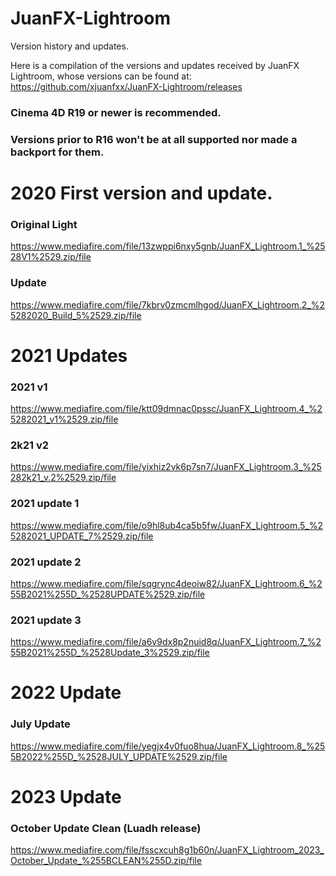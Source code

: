 # JuanFX-Lightroom
Version history and updates.

Here is a compilation of the versions and updates received by JuanFX Lightroom, whose versions can be found at: https://github.com/xjuanfxx/JuanFX-Lightroom/releases

### Cinema 4D R19 or newer is recommended.
### Versions prior to R16 won't be at all supported nor made a backport for them.

# 2020 First version and update.

### Original Light
https://www.mediafire.com/file/13zwppi6nxy5gnb/JuanFX_Lightroom.1_%2528V1%2529.zip/file
### Update
https://www.mediafire.com/file/7kbrv0zmcmlhgod/JuanFX_Lightroom.2_%25282020_Build_5%2529.zip/file

# 2021 Updates

### 2021 v1
https://www.mediafire.com/file/ktt09dmnac0pssc/JuanFX_Lightroom.4_%25282021_v1%2529.zip/file
### 2k21 v2
https://www.mediafire.com/file/yixhiz2vk6p7sn7/JuanFX_Lightroom.3_%25282k21_v.2%2529.zip/file
### 2021 update 1
https://www.mediafire.com/file/o9hl8ub4ca5b5fw/JuanFX_Lightroom.5_%25282021_UPDATE_7%2529.zip/file
### 2021 update 2
https://www.mediafire.com/file/sqgrync4deoiw82/JuanFX_Lightroom.6_%255B2021%255D_%2528UPDATE%2529.zip/file
### 2021 update 3
https://www.mediafire.com/file/a6v9dx8p2nuid8q/JuanFX_Lightroom.7_%255B2021%255D_%2528Update_3%2529.zip/file

# 2022 Update

### July Update
https://www.mediafire.com/file/yegjx4v0fuo8hua/JuanFX_Lightroom.8_%255B2022%255D_%2528JULY_UPDATE%2529.zip/file

# 2023 Update

### October Update Clean (Luadh release)
https://www.mediafire.com/file/fsscxcuh8g1b60n/JuanFX_Lightroom_2023_October_Update_%255BCLEAN%255D.zip/file

